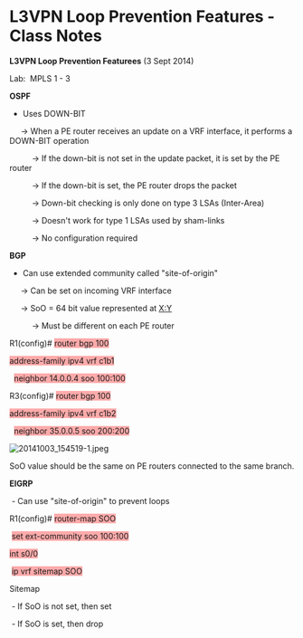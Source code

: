 # L3VPN Loop Prevention Features - Class Notes

**L3VPN Loop Prevention Featurees** (3 Sept 2014)

Lab:  MPLS 1 - 3

**OSPF**

- Uses DOWN-BIT

     -> When a PE router receives an update on a VRF interface, it performs a DOWN-BIT operation

          -> If the down-bit is not set in the update packet, it is set by the PE router

          -> If the down-bit is set, the PE router drops the packet

          -> Down-bit checking is only done on type 3 LSAs (Inter-Area)

          -> Doesn't work for type 1 LSAs used by sham-links

          -> No configuration required

**BGP**

- Can use extended community called "site-of-origin"

     -> Can be set on incoming VRF interface

     -> SoO = 64 bit value represented at [X:Y](file:///X:Y%5D)

          -> Must be different on each PE router

R1(config)# <span style="background-color: #ffaaaa">router bgp 100</span>

<span style="background-color: #ffaaaa">address-family ipv4 vrf c1b1</span>

  <span style="background-color: #ffaaaa">neighbor 14.0.0.4 soo 100:100</span>

R3(config)# <span style="background-color: #ffaaaa">router bgp 100</span>

<span style="background-color: #ffaaaa">address-family ipv4 vrf c1b2</span>

  <span style="background-color: #ffaaaa">neighbor 35.0.0.5 soo 200:200</span>

![20141003_154519-1.jpeg](image/20141003_154519-1.jpeg)

SoO value should be the same on PE routers connected to the same branch.

**EIGRP**

 - Can use "site-of-origin" to prevent loops

R1(config)# <span style="background-color: #ffaaaa">router-map SOO</span>

 <span style="background-color: #ffaaaa">set ext-community soo 100:100</span>

<span style="background-color: #ffaaaa">int s0/0</span>

 <span style="background-color: #ffaaaa">ip vrf sitemap SOO</span>

Sitemap

 - If SoO is not set, then set

 - If SoO is set, then drop
